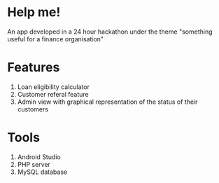 # Help me!
An app developed in a 24 hour hackathon under the theme "something useful for a finance organisation"
# Features
1. Loan eligibility calculator
2. Customer referal feature
3. Admin view with graphical representation of the status of their customers

# Tools
1. Android Studio
2. PHP server
3. MySQL database

